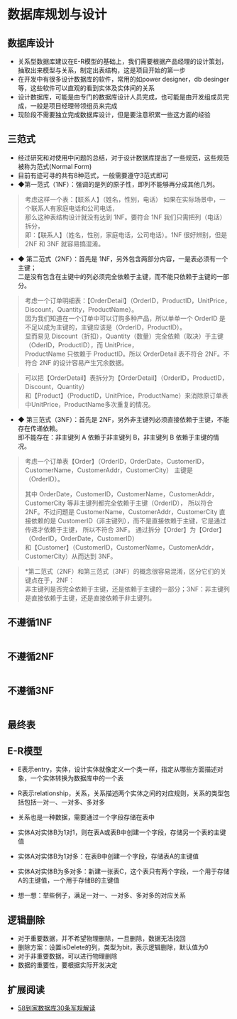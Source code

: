 数据库规划与设计  
=====

## 数据库设计
- 关系型数据库建议在E-R模型的基础上，我们需要根据产品经理的设计策划，抽取出来模型与关系，制定出表结构，这是项目开始的第一步  
- 在开发中有很多设计数据库的软件，常用的如power designer，db desinger等，这些软件可以直观的看到实体及实体间的关系  
- 设计数据库，可能是由专门的数据库设计人员完成，也可能是由开发组成员完成，一般是项目经理带领组员来完成  
- 现阶段不需要独立完成数据库设计，但是要注意积累一些这方面的经验  

## 三范式  
- 经过研究和对使用中问题的总结，对于设计数据库提出了一些规范，这些规范被称为范式(Normal Form)  
- 目前有迹可寻的共有8种范式，一般需要遵守3范式即可  
- ◆第一范式（1NF）：强调的是列的原子性，即列不能够再分成其他几列。  
> 考虑这样一个表：【联系人】（姓名，性别，电话） 如果在实际场景中，一个联系人有家庭电话和公司电话，  
> 那么这种表结构设计就没有达到 1NF。要符合 1NF 我们只需把列（电话）拆分，  
> 即：【联系人】（姓名，性别，家庭电话，公司电话）。1NF 很好辨别，但是 2NF 和 3NF 就容易搞混淆。  

- ◆ 第二范式（2NF）：首先是 1NF，另外包含两部分内容，一是表必须有一个主键；  
二是没有包含在主键中的列必须完全依赖于主键，而不能只依赖于主键的一部分。  

> 考虑一个订单明细表：【OrderDetail】（OrderID，ProductID，UnitPrice，Discount，Quantity，ProductName）。   
> 因为我们知道在一个订单中可以订购多种产品，所以单单一个 OrderID 是不足以成为主键的，主键应该是（OrderID，ProductID）。  
> 显而易见 Discount（折扣），Quantity（数量）完全依赖（取决）于主键（OderID，ProductID），而 UnitPrice，  
> ProductName 只依赖于 ProductID。所以 OrderDetail 表不符合 2NF。不符合 2NF 的设计容易产生冗余数据。  

> 可以把【OrderDetail】表拆分为【OrderDetail】（OrderID，ProductID，Discount，Quantity）  
> 和【Product】（ProductID，UnitPrice，ProductName）来消除原订单表中UnitPrice，ProductName多次重复的情况。 

- ◆ 第三范式（3NF）：首先是 2NF，另外非主键列必须直接依赖于主键，不能存在传递依赖。  
 即不能存在：非主键列 A 依赖于非主键列 B，非主键列 B 依赖于主键的情况。  
 > 考虑一个订单表【Order】（OrderID，OrderDate，CustomerID，CustomerName，CustomerAddr，CustomerCity）
 > 主键是（OrderID）。 
 > 
 > 其中 OrderDate，CustomerID，CustomerName，CustomerAddr，CustomerCity 等非主键列都完全依赖于主键（OrderID），
 > 所以符合 2NF。不过问题是 CustomerName，CustomerAddr，CustomerCity 
 > 直接依赖的是 CustomerID（非主键列），而不是直接依赖于主键，它是通过传递才依赖于主键， 
 > 所以不符合 3NF。 通过拆分【Order】为【Order】（OrderID，OrderDate，CustomerID）  
 > 和【Customer】（CustomerID，CustomerName，CustomerAddr，CustomerCity）从而达到 3NF。   
 
 > *第二范式（2NF）和第三范式（3NF）的概念很容易混淆，区分它们的关键点在于，2NF：  
 > 非主键列是否完全依赖于主键，还是依赖于主键的一部分；3NF：非主键列是直接依赖于主键，还是直接依赖于非主键列。  


## 不遵循1NF  
![]()

## 不遵循2NF  
![]()  

## 不遵循3NF  
![]()  

## 最终表  


## E-R模型  
- E表示entry，实体，设计实体就像定义一个类一样，指定从哪些方面描述对象，一个实体转换为数据库中的一个表  
- R表示relationship，关系，关系描述两个实体之间的对应规则，关系的类型包括包括一对一、一对多、多对多  
- 关系也是一种数据，需要通过一个字段存储在表中  
- 实体A对实体B为1对1，则在表A或表B中创建一个字段，存储另一个表的主键值  
![]()  

- 实体A对实体B为1对多：在表B中创建一个字段，存储表A的主键值  
![]()  

- 实体A对实体B为多对多：新建一张表C，这个表只有两个字段，一个用于存储A的主键值，一个用于存储B的主键值  
![]()  

- 想一想：举些例子，满足一对一、一对多、多对多的对应关系

## 逻辑删除   
- 对于重要数据，并不希望物理删除，一旦删除，数据无法找回  
- 删除方案：设置isDelete的列，类型为bit，表示逻辑删除，默认值为0  
- 对于非重要数据，可以进行物理删除  
- 数据的重要性，要根据实际开发决定  

## 扩展阅读
- [58到家数据库30条军规解读](https://mp.weixin.qq.com/s/Yjh_fPgrjuhhOZyVtRQ-SA?)  





